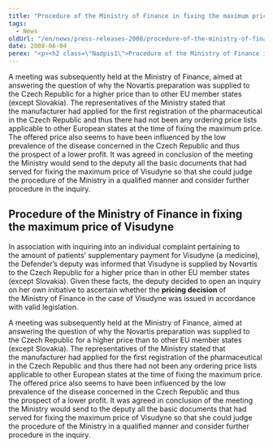 ```yaml
---
title: "Procedure of the Ministry of Finance in fixing the maximum price of Visudyne"
tags:
  - News
oldUrl: "/en/news/press-releases-2008/procedure-of-the-ministry-of-finance-in-fixing-the-maximum-price-of-visudyne/"
date: 2008-06-04
perex: "<p><h2 class=\"Nadpis1\">Procedure of the Ministry of Finance in fixing the maximum price of Visudyne</h2> <p class=\"Normln\" style=\"text-indent:0pt;\">In association with inquiring into an individual complaint pertaining to the amount of patients’ supplementary payment for Visudyne (a medicine), the Defender’s deputy was informed that Visudyne is supplied by Novartis to the Czech Republic for a higher price than in other EU member states (except Slovakia). Given these facts, the deputy decided to open an inquiry on her own initiative to ascertain whether the <span style=\"font-weight:bold;\">pricing decision </span>of the Ministry of Finance in the case of Visudyne was issued in accordance with valid legislation.</p>"
---
```


<!-- imported from the old website -->

<p class="Normln" style="text-indent:0pt;">A meeting was subsequently held at the Ministry of Finance, aimed at answering the question of why the Novartis preparation was supplied to the Czech Republic for a higher price than to other EU member states (except Slovakia). The representatives of the Ministry stated that the manufacturer had applied for the first registration of the pharmaceutical in the Czech Republic and thus there had not been any ordering price lists applicable to other European states at the time of fixing the maximum price. The offered price also seems to have been influenced by the low prevalence of the disease concerned in the Czech Republic and thus the prospect of a lower profit. It was agreed in conclusion of the meeting the Ministry would send to the deputy all the basic documents that had served for fixing the maximum price of Visudyne so that she could judge the procedure of the Ministry in a qualified manner and consider further procedure in the inquiry.</p>
</p>
	
<h2 class="Nadpis1">Procedure of the Ministry of Finance in fixing the maximum price of Visudyne</h2>
<p class="Normln" style="text-indent:0pt;">In association with inquiring into an individual complaint pertaining to the amount of patients’ supplementary payment for Visudyne (a medicine), the Defender’s deputy was informed that Visudyne is supplied by Novartis to the Czech Republic for a higher price than in other EU member states (except Slovakia). Given these facts, the deputy decided to open an inquiry on her own initiative to ascertain whether the <span style="font-weight:bold;">pricing decision </span>of the Ministry of Finance in the case of Visudyne was issued in accordance with valid legislation.</p>
<p class="Normln" style="text-indent:0pt;">A meeting was subsequently held at the Ministry of Finance, aimed at answering the question of why the Novartis preparation was supplied to the Czech Republic for a higher price than to other EU member states (except Slovakia). The representatives of the Ministry stated that the manufacturer had applied for the first registration of the pharmaceutical in the Czech Republic and thus there had not been any ordering price lists applicable to other European states at the time of fixing the maximum price. The offered price also seems to have been influenced by the low prevalence of the disease concerned in the Czech Republic and thus the prospect of a lower profit. It was agreed in conclusion of the meeting the Ministry would send to the deputy all the basic documents that had served for fixing the maximum price of Visudyne so that she could judge the procedure of the Ministry in a qualified manner and consider further procedure in the inquiry.</p>
